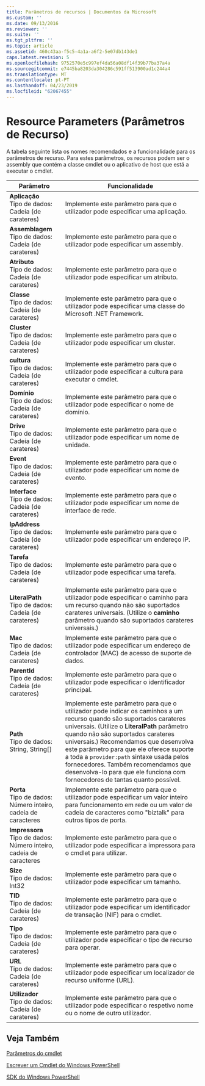 ```yaml
---
title: Parâmetros de recursos | Documentos da Microsoft
ms.custom: ''
ms.date: 09/13/2016
ms.reviewer: ''
ms.suite: ''
ms.tgt_pltfrm: ''
ms.topic: article
ms.assetid: 460c43aa-f5c5-4a1a-a6f2-5e07db143de1
caps.latest.revision: 5
ms.openlocfilehash: 9752570e5c997ef4da56a08df14f39b77ba37a4a
ms.sourcegitcommit: e7445ba8203da304286c591ff513900ad1c244a4
ms.translationtype: MT
ms.contentlocale: pt-PT
ms.lasthandoff: 04/23/2019
ms.locfileid: "62067455"
---
```

# <a name="resource-parameters"></a>Resource Parameters (Parâmetros de Recurso)

A tabela seguinte lista os nomes recomendados e a funcionalidade para os parâmetros de recurso. Para estes parâmetros, os recursos podem ser o assembly que contém a classe cmdlet ou o aplicativo de host que está a executar o cmdlet.

|Parâmetro|Funcionalidade|
|---|---|
|**Aplicação**<br>Tipo de dados: Cadeia (de carateres)|Implemente este parâmetro para que o utilizador pode especificar uma aplicação.|
|**Assemblagem**<br>Tipo de dados: Cadeia (de carateres)|Implemente este parâmetro para que o utilizador pode especificar um assembly.|
|**Atributo**<br>Tipo de dados: Cadeia (de carateres)|Implemente este parâmetro para que o utilizador pode especificar um atributo.|
|**Classe**<br>Tipo de dados: Cadeia (de carateres)|Implemente este parâmetro para que o utilizador pode especificar uma classe do Microsoft .NET Framework.|
|**Cluster**<br>Tipo de dados: Cadeia (de carateres)|Implemente este parâmetro para que o utilizador pode especificar um cluster.|
|**cultura**<br>Tipo de dados: Cadeia (de carateres)|Implemente este parâmetro para que o utilizador pode especificar a cultura para executar o cmdlet.|
|**Domínio**<br>Tipo de dados: Cadeia (de carateres)|Implemente este parâmetro para que o utilizador pode especificar o nome de domínio.|
|**Drive**<br>Tipo de dados: Cadeia (de carateres)|Implemente este parâmetro para que o utilizador pode especificar um nome de unidade.|
|**Event**<br>Tipo de dados: Cadeia (de carateres)|Implemente este parâmetro para que o utilizador pode especificar um nome de evento.|
|**Interface**<br>Tipo de dados: Cadeia (de carateres)|Implemente este parâmetro para que o utilizador pode especificar um nome de interface de rede.|
|**IpAddress**<br>Tipo de dados: Cadeia (de carateres)|Implemente este parâmetro para que o utilizador pode especificar um endereço IP.|
|**Tarefa**<br>Tipo de dados: Cadeia (de carateres)|Implemente este parâmetro para que o utilizador pode especificar uma tarefa.|
|**LiteralPath**<br>Tipo de dados: Cadeia (de carateres)|Implemente este parâmetro para que o utilizador pode especificar o caminho para um recurso quando não são suportados carateres universais. (Utilize o **caminho** parâmetro quando são suportados carateres universais.)|
|**Mac**<br>Tipo de dados: Cadeia (de carateres)|Implemente este parâmetro para que o utilizador pode especificar um endereço de controlador (MAC) de acesso de suporte de dados.|
|**ParentId**<br>Tipo de dados: Cadeia (de carateres)|Implemente este parâmetro para que o utilizador pode especificar o identificador principal.|
|**Path**<br>Tipo de dados: String, String[]|Implemente este parâmetro para que o utilizador pode indicar os caminhos a um recurso quando são suportados carateres universais. (Utilize o **LiteralPath** parâmetro quando não são suportados carateres universais.) Recomendamos que desenvolva este parâmetro para que ele oferece suporte a toda a `provider:path` sintaxe usada pelos fornecedores. Também recomendamos que desenvolva-lo para que ele funciona com fornecedores de tantas quanto possível.|
|**Porta**<br>Tipo de dados: Número inteiro, cadeia de caracteres|Implemente este parâmetro para que o utilizador pode especificar um valor inteiro para funcionamento em rede ou um valor de cadeia de caracteres como "biztalk" para outros tipos de porta.|
|**Impressora**<br>Tipo de dados: Número inteiro, cadeia de caracteres|Implemente este parâmetro para que o utilizador pode especificar a impressora para o cmdlet para utilizar.|
|**Size**<br>Tipo de dados: Int32|Implemente este parâmetro para que o utilizador pode especificar um tamanho.|
|**TID**<br>Tipo de dados: Cadeia (de carateres)|Implemente este parâmetro para que o utilizador pode especificar um identificador de transação (NIF) para o cmdlet.|
|**Tipo**<br>Tipo de dados: Cadeia (de carateres)|Implemente este parâmetro para que o utilizador pode especificar o tipo de recurso para operar.|
|**URL**<br>Tipo de dados: Cadeia (de carateres)|Implemente este parâmetro para que o utilizador pode especificar um localizador de recurso uniforme (URL).|
|**Utilizador**<br>Tipo de dados: Cadeia (de carateres)|Implemente este parâmetro para que o utilizador pode especificar o respetivo nome ou o nome de outro utilizador.|

## <a name="see-also"></a>Veja Também

[Parâmetros do cmdlet](./cmdlet-parameters.md)

[Escrever um Cmdlet do Windows PowerShell](./writing-a-windows-powershell-cmdlet.md)

[SDK do Windows PowerShell](../windows-powershell-reference.md)
